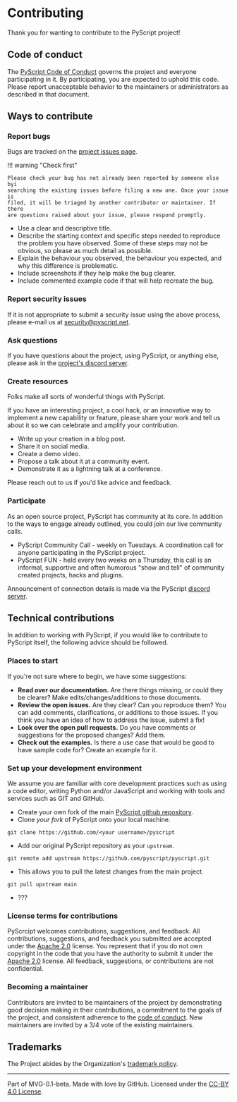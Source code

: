 # Contributing

Thank you for wanting to contribute to the PyScript project!

## Code of conduct

The [PyScript Code of Conduct](/conduct.md) governs the project and everyone
participating in it. By participating, you are expected to uphold this code.
Please report unacceptable behavior to the maintainers or administrators as
described in that document.

## Ways to contribute

### Report bugs

Bugs are tracked on the
[project issues page](https://github.com/pyscript/pyscript/issues).

!!! warning "Check first"

    Please check your bug has not already been reported by someone else byi
    searching the existing issues before filing a new one. Once your issue is
    filed, it will be triaged by another contributor or maintainer. If there
    are questions raised about your issue, please respond promptly.

- Use a clear and descriptive title.
- Describe the starting context and specific steps needed to reproduce the
  problem you have observed. Some of these steps may not be obvious, so please
  as much detail as possible.
- Explain the behaviour you observed, the behaviour you expected, and why this
  difference is problematic.
- Include screenshots if they help make the bug clearer.
- Include commented example code if that will help recreate the bug.

### Report security issues

If it is not appropriate to submit a security issue using the above process,
please e-mail us at security@pyscript.net.

### Ask questions

If you have questions about the project, using PyScript, or anything else,
please ask in the [project's discord server](https://discord.gg/HxvBtukrg2).

### Create resources

Folks make all sorts of wonderful things with PyScript.

If you have an interesting project, a cool hack, or an innovative way to
implement a new capability or feature, please share your work and tell us about
it so we can celebrate and amplify your contribution.

- Write up your creation in a blog post.
- Share it on social media.
- Create a demo video.
- Propose a talk about it at a community event.
- Demonstrate it as a lightning talk at a conference.

Please reach out to us if you'd like advice and feedback.

### Participate

As an open source project, PyScript has community at its core. In addition to
the ways to engage already outlined, you could join our live community calls.

- PyScript Community Call - weekly on Tuesdays. A coordination call for anyone
  participating in the PyScript project.
- PyScript FUN - held every two weeks on a Thursday, this call is an informal,
  supportive and often humorous "show and tell" of community created projects,
  hacks and plugins.

Announcement of connection details is made via the PyScript
[discord server](https://discord.gg/HxvBtukrg2).

## Technical contributions

In addition to working with PyScript, if you would like to contribute to
PyScript itself, the following advice should be followed.

### Places to start

If you're not sure where to begin, we have some suggestions:

- **Read over our documentation.** Are there things missing, or could they be
  clearer? Make edits/changes/additions to those documents.
- **Review the open issues.** Are they clear? Can you reproduce them? You can
  add comments, clarifications, or additions to those issues. If you think you
  have an idea of how to address the issue, submit a fix!
- **Look over the open pull requests.** Do you have comments or suggestions for
  the proposed changes? Add them.
- **Check out the examples.** Is there a use case that would be good to have
  sample code for? Create an example for it.

### Set up your development environment

We assume you are familiar with core development practices such as using a code
editor, writing Python and/or JavaScript and working with tools and services
such as GIT and GitHub.

* Create your own fork of the main
   [PyScript github repository](https://github.com/pyscript/pyscript/fork).
* Clone _your fork_ of PyScript onto your local machine.

```
git clone https://github.com/<your username>/pyscript
```

* Add our original PyScript repository as your `upstream`.

```
git remote add upstream https://github.com/pyscript/pyscript.git
```

* This allows you to pull the latest changes from the main project.

```
git pull upstream main
```

* ???

### License terms for contributions

PyScrcipt welcomes contributions, suggestions, and feedback. All contributions,
suggestions, and feedback you submitted are accepted under the
[Apache 2.0](./license.md) license. You represent that if you do not own
copyright in the code that you have the authority to submit it under the
[Apache 2.0](./license.md) license. All feedback, suggestions, or contributions
are not confidential.

### Becoming a maintainer

Contributors are invited to be maintainers of the project by demonstrating good
decision making in their contributions, a commitment to the goals of the
project, and consistent adherence to the
[code of conduct](./conduft.md). New maintainers are invited by a 3/4 vote of
the existing maintainers.

## Trademarks

The Project abides by the Organization's
[trademark policy](https://github.com/pyscript/governance/blob/main/TRADEMARKS.md).

---

Part of MVG-0.1-beta.
Made with love by GitHub. Licensed under the
[CC-BY 4.0 License](https://creativecommons.org/licenses/by-sa/4.0/).
